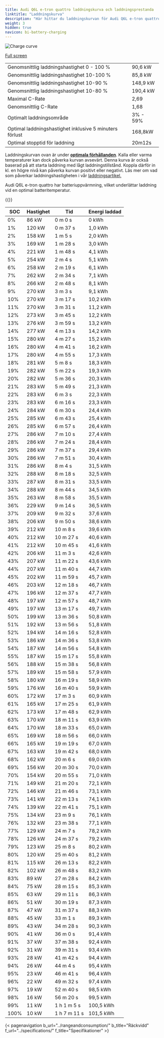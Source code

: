 ```yaml
---
title: Audi Q6L e-tron quattro laddningskurva och laddningsprestanda
linktitle: "Laddningskurva"
description: "Här hittar du laddningskurvan för Audi Q6L e-tron quattro."
weight: 3
hidden: true
navicon: bi-battery-charging
---
```

<!-- markdownlint-disable MD033 -->
<img src="/images/models/audi/q6_e-tron/q6l_e-tron_quattro/chargingcurve.svg" alt="Charge curve" class="img-fluid">

[Full screen](/images/models/audi/q6_e-tron/q6l_e-tron_quattro/chargingcurve.svg)


<table class="table table-striped border">
<tbody>
<tr>
<td>Genomsnittlig laddningshastighet 0 - 100 %</td><td>90,6 kW</td>
</tr>
<tr>
<td>Genomsnittlig laddningshastighet 10-100 %</td><td>85,8 kW</td>
</tr>
<tr>
<td>Genomsnittlig laddningshastighet 10-90 %</td><td>148,9 kW</td>
</tr>
<tr>
<td>Genomsnittlig laddningshastighet 10-80 %</td><td>190,4 kW</td>
</tr>
<tr>
<td>Maximal C-Rate</td><td>2,69</td>
</tr>
<tr>
<td>Genomsnittlig C-Rate</td><td>1,68</td>
</tr>
<tr>
<td>Optimalt laddningsområde</td><td>3% - 59%</td>
</tr>
<tr>
<td>Optimal laddningshastighet inklusive 5 minuters förlust</td><td>168,8kW</td>
</tr>
<tr>
<td>Optimal stopptid för laddning</td><td>20m12s</td>
</tr>
</tbody>
</table>


Laddningskurvan ovan är under **[optimala förhållanden](../../../../../technology/battery/charging/#temperatur)**. Kalla eller varma temperaturer kan dock påverka kurvan avsevärt. Denna kurva är också baserad på att starta laddning med lågt laddningstillstånd. Koppla därför in kl. en högre nivå kan påverka kurvan positivt eller negativt. Läs mer om vad som påverkar laddningshastigheten i vår [laddningsartikel.](../../../../../technology/battery/charging/)


Audi Q6L e-tron quattro har batteriuppvärmning, vilket underlättar laddning vid en optimal batteritemperatur.


{{<evkxdisplayaddarticle />}}
<table class="table table-striped border">
<thead>
<tr><th>SOC</th><th>Hastighet</th><th>Tid</th><th>Energi laddad</th></tr>
</thead>
<tbody>
<tr>
<td>0%</td><td>86 kW</td><td> 0 m 0 s </td><td>0 kWh </td>
</tr>
<tr>
<td>1%</td><td>120 kW</td><td> 0 m 37 s </td><td>1,0 kWh </td>
</tr>
<tr>
<td>2%</td><td>158 kW</td><td> 1 m 5 s </td><td>2,0 kWh </td>
</tr>
<tr>
<td>3%</td><td>169 kW</td><td> 1 m 28 s </td><td>3,0 kWh </td>
</tr>
<tr>
<td>4%</td><td>221 kW</td><td> 1 m 48 s </td><td>4,1 kWh </td>
</tr>
<tr>
<td>5%</td><td>254 kW</td><td> 2 m 4 s </td><td>5,1 kWh </td>
</tr>
<tr>
<td>6%</td><td>258 kW</td><td> 2 m 19 s </td><td>6,1 kWh </td>
</tr>
<tr>
<td>7%</td><td>262 kW</td><td> 2 m 34 s </td><td>7,1 kWh </td>
</tr>
<tr>
<td>8%</td><td>266 kW</td><td> 2 m 48 s </td><td>8,1 kWh </td>
</tr>
<tr>
<td>9%</td><td>270 kW</td><td> 3 m 3 s </td><td>9,1 kWh </td>
</tr>
<tr>
<td>10%</td><td>270 kW</td><td> 3 m 17 s </td><td>10,2 kWh </td>
</tr>
<tr>
<td>11%</td><td>270 kW</td><td> 3 m 31 s </td><td>11,2 kWh </td>
</tr>
<tr>
<td>12%</td><td>273 kW</td><td> 3 m 45 s </td><td>12,2 kWh </td>
</tr>
<tr>
<td>13%</td><td>276 kW</td><td> 3 m 59 s </td><td>13,2 kWh </td>
</tr>
<tr>
<td>14%</td><td>277 kW</td><td> 4 m 13 s </td><td>14,2 kWh </td>
</tr>
<tr>
<td>15%</td><td>280 kW</td><td> 4 m 27 s </td><td>15,2 kWh </td>
</tr>
<tr>
<td>16%</td><td>280 kW</td><td> 4 m 41 s </td><td>16,2 kWh </td>
</tr>
<tr>
<td>17%</td><td>280 kW</td><td> 4 m 55 s </td><td>17,3 kWh </td>
</tr>
<tr>
<td>18%</td><td>281 kW</td><td> 5 m 8 s </td><td>18,3 kWh </td>
</tr>
<tr>
<td>19%</td><td>282 kW</td><td> 5 m 22 s </td><td>19,3 kWh </td>
</tr>
<tr>
<td>20%</td><td>282 kW</td><td> 5 m 36 s </td><td>20,3 kWh </td>
</tr>
<tr>
<td>21%</td><td>283 kW</td><td> 5 m 49 s </td><td>21,3 kWh </td>
</tr>
<tr>
<td>22%</td><td>283 kW</td><td> 6 m 3 s </td><td>22,3 kWh </td>
</tr>
<tr>
<td>23%</td><td>283 kW</td><td> 6 m 16 s </td><td>23,3 kWh </td>
</tr>
<tr>
<td>24%</td><td>284 kW</td><td> 6 m 30 s </td><td>24,4 kWh </td>
</tr>
<tr>
<td>25%</td><td>285 kW</td><td> 6 m 43 s </td><td>25,4 kWh </td>
</tr>
<tr>
<td>26%</td><td>285 kW</td><td> 6 m 57 s </td><td>26,4 kWh </td>
</tr>
<tr>
<td>27%</td><td>286 kW</td><td> 7 m 10 s </td><td>27,4 kWh </td>
</tr>
<tr>
<td>28%</td><td>286 kW</td><td> 7 m 24 s </td><td>28,4 kWh </td>
</tr>
<tr>
<td>29%</td><td>286 kW</td><td> 7 m 37 s </td><td>29,4 kWh </td>
</tr>
<tr>
<td>30%</td><td>286 kW</td><td> 7 m 51 s </td><td>30,4 kWh </td>
</tr>
<tr>
<td>31%</td><td>286 kW</td><td> 8 m 4 s </td><td>31,5 kWh </td>
</tr>
<tr>
<td>32%</td><td>288 kW</td><td> 8 m 18 s </td><td>32,5 kWh </td>
</tr>
<tr>
<td>33%</td><td>287 kW</td><td> 8 m 31 s </td><td>33,5 kWh </td>
</tr>
<tr>
<td>34%</td><td>288 kW</td><td> 8 m 44 s </td><td>34,5 kWh </td>
</tr>
<tr>
<td>35%</td><td>263 kW</td><td> 8 m 58 s </td><td>35,5 kWh </td>
</tr>
<tr>
<td>36%</td><td>229 kW</td><td> 9 m 14 s </td><td>36,5 kWh </td>
</tr>
<tr>
<td>37%</td><td>209 kW</td><td> 9 m 32 s </td><td>37,6 kWh </td>
</tr>
<tr>
<td>38%</td><td>206 kW</td><td> 9 m 50 s </td><td>38,6 kWh </td>
</tr>
<tr>
<td>39%</td><td>212 kW</td><td> 10 m 8 s </td><td>39,6 kWh </td>
</tr>
<tr>
<td>40%</td><td>212 kW</td><td> 10 m 27 s </td><td>40,6 kWh </td>
</tr>
<tr>
<td>41%</td><td>212 kW</td><td> 10 m 45 s </td><td>41,6 kWh </td>
</tr>
<tr>
<td>42%</td><td>206 kW</td><td> 11 m 3 s </td><td>42,6 kWh </td>
</tr>
<tr>
<td>43%</td><td>207 kW</td><td> 11 m 22 s </td><td>43,6 kWh </td>
</tr>
<tr>
<td>44%</td><td>207 kW</td><td> 11 m 40 s </td><td>44,7 kWh </td>
</tr>
<tr>
<td>45%</td><td>202 kW</td><td> 11 m 59 s </td><td>45,7 kWh </td>
</tr>
<tr>
<td>46%</td><td>203 kW</td><td> 12 m 18 s </td><td>46,7 kWh </td>
</tr>
<tr>
<td>47%</td><td>196 kW</td><td> 12 m 37 s </td><td>47,7 kWh </td>
</tr>
<tr>
<td>48%</td><td>197 kW</td><td> 12 m 57 s </td><td>48,7 kWh </td>
</tr>
<tr>
<td>49%</td><td>197 kW</td><td> 13 m 17 s </td><td>49,7 kWh </td>
</tr>
<tr>
<td>50%</td><td>199 kW</td><td> 13 m 36 s </td><td>50,8 kWh </td>
</tr>
<tr>
<td>51%</td><td>192 kW</td><td> 13 m 56 s </td><td>51,8 kWh </td>
</tr>
<tr>
<td>52%</td><td>194 kW</td><td> 14 m 16 s </td><td>52,8 kWh </td>
</tr>
<tr>
<td>53%</td><td>186 kW</td><td> 14 m 36 s </td><td>53,8 kWh </td>
</tr>
<tr>
<td>54%</td><td>187 kW</td><td> 14 m 56 s </td><td>54,8 kWh </td>
</tr>
<tr>
<td>55%</td><td>187 kW</td><td> 15 m 17 s </td><td>55,8 kWh </td>
</tr>
<tr>
<td>56%</td><td>188 kW</td><td> 15 m 38 s </td><td>56,8 kWh </td>
</tr>
<tr>
<td>57%</td><td>189 kW</td><td> 15 m 58 s </td><td>57,9 kWh </td>
</tr>
<tr>
<td>58%</td><td>180 kW</td><td> 16 m 19 s </td><td>58,9 kWh </td>
</tr>
<tr>
<td>59%</td><td>176 kW</td><td> 16 m 40 s </td><td>59,9 kWh </td>
</tr>
<tr>
<td>60%</td><td>172 kW</td><td> 17 m 3 s </td><td>60,9 kWh </td>
</tr>
<tr>
<td>61%</td><td>165 kW</td><td> 17 m 25 s </td><td>61,9 kWh </td>
</tr>
<tr>
<td>62%</td><td>173 kW</td><td> 17 m 48 s </td><td>62,9 kWh </td>
</tr>
<tr>
<td>63%</td><td>170 kW</td><td> 18 m 11 s </td><td>63,9 kWh </td>
</tr>
<tr>
<td>64%</td><td>170 kW</td><td> 18 m 33 s </td><td>65,0 kWh </td>
</tr>
<tr>
<td>65%</td><td>169 kW</td><td> 18 m 56 s </td><td>66,0 kWh </td>
</tr>
<tr>
<td>66%</td><td>165 kW</td><td> 19 m 19 s </td><td>67,0 kWh </td>
</tr>
<tr>
<td>67%</td><td>163 kW</td><td> 19 m 42 s </td><td>68,0 kWh </td>
</tr>
<tr>
<td>68%</td><td>162 kW</td><td> 20 m 6 s </td><td>69,0 kWh </td>
</tr>
<tr>
<td>69%</td><td>156 kW</td><td> 20 m 30 s </td><td>70,0 kWh </td>
</tr>
<tr>
<td>70%</td><td>154 kW</td><td> 20 m 55 s </td><td>71,0 kWh </td>
</tr>
<tr>
<td>71%</td><td>149 kW</td><td> 21 m 20 s </td><td>72,1 kWh </td>
</tr>
<tr>
<td>72%</td><td>146 kW</td><td> 21 m 46 s </td><td>73,1 kWh </td>
</tr>
<tr>
<td>73%</td><td>141 kW</td><td> 22 m 13 s </td><td>74,1 kWh </td>
</tr>
<tr>
<td>74%</td><td>139 kW</td><td> 22 m 41 s </td><td>75,1 kWh </td>
</tr>
<tr>
<td>75%</td><td>134 kW</td><td> 23 m 9 s </td><td>76,1 kWh </td>
</tr>
<tr>
<td>76%</td><td>132 kW</td><td> 23 m 38 s </td><td>77,1 kWh </td>
</tr>
<tr>
<td>77%</td><td>129 kW</td><td> 24 m 7 s </td><td>78,2 kWh </td>
</tr>
<tr>
<td>78%</td><td>126 kW</td><td> 24 m 37 s </td><td>79,2 kWh </td>
</tr>
<tr>
<td>79%</td><td>123 kW</td><td> 25 m 8 s </td><td>80,2 kWh </td>
</tr>
<tr>
<td>80%</td><td>120 kW</td><td> 25 m 40 s </td><td>81,2 kWh </td>
</tr>
<tr>
<td>81%</td><td>115 kW</td><td> 26 m 13 s </td><td>82,2 kWh </td>
</tr>
<tr>
<td>82%</td><td>102 kW</td><td> 26 m 48 s </td><td>83,2 kWh </td>
</tr>
<tr>
<td>83%</td><td>89 kW</td><td> 27 m 28 s </td><td>84,2 kWh </td>
</tr>
<tr>
<td>84%</td><td>75 kW</td><td> 28 m 15 s </td><td>85,3 kWh </td>
</tr>
<tr>
<td>85%</td><td>63 kW</td><td> 29 m 11 s </td><td>86,3 kWh </td>
</tr>
<tr>
<td>86%</td><td>51 kW</td><td> 30 m 19 s </td><td>87,3 kWh </td>
</tr>
<tr>
<td>87%</td><td>47 kW</td><td> 31 m 37 s </td><td>88,3 kWh </td>
</tr>
<tr>
<td>88%</td><td>45 kW</td><td> 33 m 1 s </td><td>89,3 kWh </td>
</tr>
<tr>
<td>89%</td><td>43 kW</td><td> 34 m 28 s </td><td>90,3 kWh </td>
</tr>
<tr>
<td>90%</td><td>41 kW</td><td> 36 m 0 s </td><td>91,4 kWh </td>
</tr>
<tr>
<td>91%</td><td>37 kW</td><td> 37 m 38 s </td><td>92,4 kWh </td>
</tr>
<tr>
<td>92%</td><td>31 kW</td><td> 39 m 31 s </td><td>93,4 kWh </td>
</tr>
<tr>
<td>93%</td><td>28 kW</td><td> 41 m 42 s </td><td>94,4 kWh </td>
</tr>
<tr>
<td>94%</td><td>26 kW</td><td> 44 m 4 s </td><td>95,4 kWh </td>
</tr>
<tr>
<td>95%</td><td>23 kW</td><td> 46 m 41 s </td><td>96,4 kWh </td>
</tr>
<tr>
<td>96%</td><td>22 kW</td><td> 49 m 32 s </td><td>97,4 kWh </td>
</tr>
<tr>
<td>97%</td><td>19 kW</td><td> 52 m 40 s </td><td>98,5 kWh </td>
</tr>
<tr>
<td>98%</td><td>16 kW</td><td> 56 m 20 s </td><td>99,5 kWh </td>
</tr>
<tr>
<td>99%</td><td>11 kW</td><td>1 h 1 m 5 s </td><td>100,5 kWh </td>
</tr>
<tr>
<td>100%</td><td>10 kW</td><td>1 h 7 m 11 s </td><td>101,5 kWh </td>
</tr>
</tbody>
</table>


{< pagenavigation b_url="../rangeandconsumption/" b_title="Räckvidd" f_url="../specifications/" f_title="Specifikationer" >}

